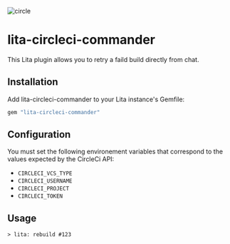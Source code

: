 ![circle](https://circleci.com/gh/scottjacobsen/lita-circleci-commander.svg?style=shield)

# lita-circleci-commander

This Lita plugin allows you to retry a faild build directly from chat.

## Installation

Add lita-circleci-commander to your Lita instance's Gemfile:

``` ruby
gem "lita-circleci-commander"
```

## Configuration

You must set the following environement variables that correspond to
the values expected by the CircleCi API:

* `CIRCLECI_VCS_TYPE`
* `CIRCLECI_USERNAME`
* `CIRCLECI_PROJECT`
* `CIRCLECI_TOKEN`

## Usage

`> lita: rebuild #123`
